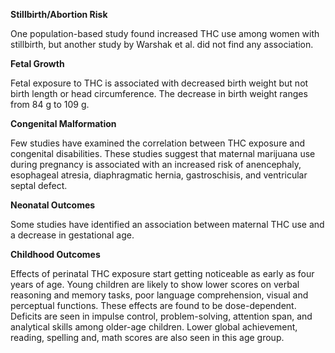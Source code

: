 **Stillbirth/Abortion Risk**

One population-based study found increased THC use among women with stillbirth, but another study by Warshak et al. did not find any association.

**Fetal Growth**

Fetal exposure to THC is associated with decreased birth weight but not birth length or head circumference. The decrease in birth weight ranges from 84 g to 109 g.

**Congenital Malformation**

Few studies have examined the correlation between THC exposure and congenital disabilities. These studies suggest that maternal marijuana use during pregnancy is associated with an increased risk of anencephaly, esophageal atresia, diaphragmatic hernia, gastroschisis, and ventricular septal defect.

**Neonatal Outcomes**

Some studies have identified an association between maternal THC use and a decrease in gestational age.

**Childhood Outcomes**

Effects of perinatal THC exposure start getting noticeable as early as four years of age. Young children are likely to show lower scores on verbal reasoning and memory tasks, poor language comprehension, visual and perceptual functions. These effects are found to be dose-dependent. Deficits are seen in impulse control, problem-solving, attention span, and analytical skills among older-age children. Lower global achievement, reading, spelling and, math scores are also seen in this age group.
